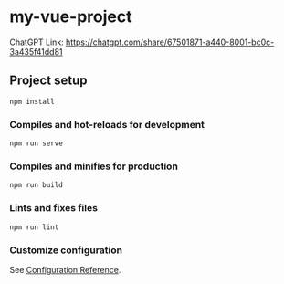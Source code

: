# my-vue-project

ChatGPT Link: https://chatgpt.com/share/67501871-a440-8001-bc0c-3a435f41dd81

## Project setup
```
npm install
```

### Compiles and hot-reloads for development
```
npm run serve
```

### Compiles and minifies for production
```
npm run build
```

### Lints and fixes files
```
npm run lint
```


### Customize configuration
See [Configuration Reference](https://cli.vuejs.org/config/).
